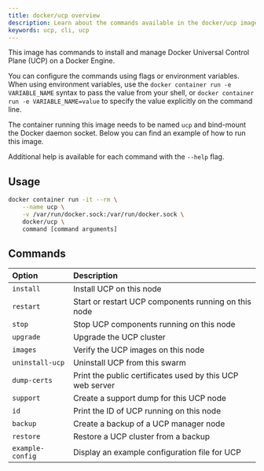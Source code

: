 ```yaml
---
title: docker/ucp overview
description: Learn about the commands available in the docker/ucp image.
keywords: ucp, cli, ucp
---
```


This image has commands to install and manage
Docker Universal Control Plane (UCP) on a Docker Engine.

You can configure the commands using flags or environment variables. When using
environment variables, use the `docker container run -e VARIABLE_NAME` syntax to pass the
value from your shell, or `docker container run -e VARIABLE_NAME=value` to specify the
value explicitly on the command line.

The container running this image needs to be named `ucp` and bind-mount the
Docker daemon socket. Below you can find an example of how to run this image.

Additional help is available for each command with the `--help` flag.

## Usage

```bash
docker container run -it --rm \
    --name ucp \
    -v /var/run/docker.sock:/var/run/docker.sock \
    docker/ucp \
    command [command arguments]
```

## Commands

| Option           | Description                                               |
|:-----------------|:----------------------------------------------------------|
| `install`        | Install UCP on this node                                  |
| `restart`        | Start or restart UCP components running on this node      |
| `stop`           | Stop UCP components running on this node                  |
| `upgrade`        | Upgrade the UCP cluster                                   |
| `images`         | Verify the UCP images on this node                        |
| `uninstall-ucp`  | Uninstall UCP from this swarm                             |
| `dump-certs`     | Print the public certificates used by this UCP web server |
| `support`        | Create a support dump for this UCP node                   |
| `id`             | Print the ID of UCP running on this node                  |
| `backup`         | Create a backup of a UCP manager node                     |
| `restore`        | Restore a UCP cluster from a backup                       |
| `example-config` | Display an example configuration file for UCP             |
